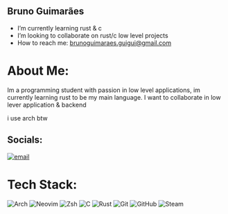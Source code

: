 ## Bruno Guimarães</br>

- I’m currently learning rust & c</br>
- I’m looking to collaborate on rust/c low level projects</br>
- How to reach me: brunoguimaraes.guigui@gmail.com</br>

# About Me:
Im a programming student with passion in low level applications, im currently learning rust to be my main language. I want to collaborate in low lever application & backend

i use arch btw

## Socials:
[![email](https://img.shields.io/badge/Email-D14836?logo=gmail&logoColor=white)](mailto:brunoguimaraes.guigui@gmail.com) 

# Tech Stack:
![Arch](https://img.shields.io/badge/Arch_Linux-1793D1?style=for-the-badge&logo=arch-linux&logoColor=white) ![Neovim](https://img.shields.io/badge/NeoVim-%2357A143.svg?&style=for-the-badge&logo=neovim&logoColor=white) ![Zsh](https://img.shields.io/badge/Zsh-F15A24?style=for-the-badge&logo=Zsh&logoColor=white) ![C](https://img.shields.io/badge/C-00599C?style=for-the-badge&logo=c&logoColor=white) ![Rust](https://img.shields.io/badge/rust-%23000000.svg?style=for-the-badge&logo=rust&logoColor=white) ![Git](https://img.shields.io/badge/git-%23F05033.svg?style=for-the-badge&logo=git&logoColor=white) ![GitHub](https://img.shields.io/badge/github-%23121011.svg?style=for-the-badge&logo=github&logoColor=white) ![Steam](https://img.shields.io/badge/Steam-000000?style=for-the-badge&logo=steam&logoColor=white)
